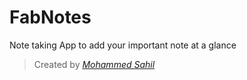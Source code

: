 # FabNotes
 Note taking App to add your important note at a glance
 
> Created by *[Mohammed Sahil](https://www.linkedin.com/in/mohammed-sahil-512b4b210 "Check on Linkedin")*

